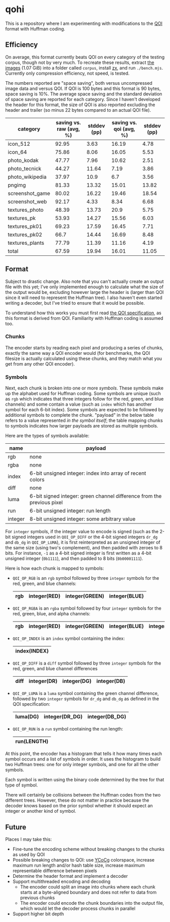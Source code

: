 # qohi

This is a repository where I am experimenting with modifications to the [QOI](https://qoiformat.org/) format with Huffman coding.

## Efficiency

On average, this format currently beats QOI on every category of the testing corpus, though not by very much. To recreate these results, extract [the images](https://qoiformat.org/benchmark/qoi_benchmark_suite.tar) (1.07 GiB) into a folder called `corpus`, install [zx](https://npmjs.com/package/zx), and run `./bench.mjs`. Currently only compression efficiency, not speed, is tested.

The numbers reported are "space saving", both versus uncompressed image data and versus QOI. If QOI is 100 bytes and this format is 90 bytes, space saving is 10%. The average space saving and the standard deviation of space saving are reported for each category. Since I haven't developed the header for this format, the size of QOI is also reported excluding the header and trailer (so minus 22 bytes compared to an actual QOI file).

| category | saving vs. raw (avg, %) | stddev (pp) | saving vs. qoi (avg, %) | stddev (pp) |
|----------|-------------------------|-------------|-------------------------|-------------|
| icon_512 | 92.95 | 3.63 | 16.19 | 4.78 |
| icon_64 | 75.86 | 8.06 | 16.05 | 5.53 |
| photo_kodak | 47.77 | 7.96 | 10.62 | 2.51 |
| photo_tecnick | 44.27 | 11.64 | 7.19 | 3.86 |
| photo_wikipedia | 37.97 | 10.9 | 6.7 | 3.56 |
| pngimg | 81.33 | 13.32 | 15.01 | 13.82 |
| screenshot_game | 80.02 | 16.22 | 19.46 | 18.54 |
| screenshot_web | 92.17 | 4.33 | 8.34 | 6.68 |
| textures_photo | 48.39 | 13.73 | 20.9 | 5.75 |
| textures_pk | 53.93 | 14.27 | 15.56 | 6.03 |
| textures_pk01 | 69.23 | 17.59 | 16.45 | 7.71 |
| textures_pk02 | 66.7 | 14.44 | 16.69 | 8.48 |
| textures_plants | 77.79 | 11.39 | 11.16 | 4.19 |
| total | 67.59 | 19.94 | 16.01 | 11.05 |

## Format

Subject to drastic change. Also note that you can't actually create an output file with this yet; I've only implemented enough to calculate what the size of the output would be, excluding however large the header is (larger than QOI since it will need to represent the Huffman tree). I also haven't even started writing a decoder, but I've tried to ensure that it would be possible.

To understand how this works you must first read [the QOI specification](https://qoiformat.org/qoi-specification.pdf), as this format is derived from QOI. Familiarity with Huffman coding is assumed too.

### Chunks

The encoder starts by reading each pixel and producing a series of chunks, exactly the same way a QOI encoder would (for benchmarks, the QOI filesize is actually calculated using these chunks, and they match what you get from any other QOI encoder).

### Symbols

Next, each chunk is broken into one or more _symbols_. These symbols make up the alphabet used for Huffman coding. Some symbols are unique (such as `rgb` which indicates that three integers follow for the red, green, and blue channels) and some contain a value (such as `index` which has another symbol for each 6-bit index). Some symbols are expected to be followed by additional symbols to complete the chunk. "payload" in the below table refers to a value represented _in the symbol itself_; the table mapping chunks to symbols indicates how larger payloads are stored as multiple symbols.

Here are the types of symbols available:

| name    | payload |
|---------|---------|
| rgb     | none    |
| rgba    | none    |
| index   | 6-bit unsigned integer: index into array of recent colors |
| diff    | none    |
| luma    | 6-bit signed integer: green channel difference from the previous pixel |
| run     | 6-bit unsigned integer: run length |
| integer | 8-bit unsigned integer: some arbitrary value |

For `integer` symbols, if the integer value to encode is signed (such as the 2-bit signed integers used in `QOI_OP_DIFF` or the 4-bit signed integers `dr_dg` and `db_dg` in `QOI_OP_LUMA`), it is first reinterpreted as an unsigned integer of the same size (using two's complement), and then padded with zeroes to 8 bits. For instance, `-1` as a 4-bit signed integer is first written as a 4-bit unsigned integer (`0b1111`), and then padded to 8 bits (`0b00001111`).

Here is how each chunk is mapped to symbols:

- `QOI_OP_RGB` is an `rgb` symbol followed by three `integer` symbols for the red, green, and blue channels:

    | rgb | integer(RED) | integer(GREEN) | integer(BLUE) |
    |-|-|-|-|

- `QOI_OP_RGBA` is an `rgba` symbol followed by four `integer` symbols for the red, green, blue, and alpha channels:

    | rgb | integer(RED) | integer(GREEN) | integer(BLUE) | integer(ALPHA) |
    |-|-|-|-|-|

- `QOI_OP_INDEX` is an `index` symbol containing the index:

    | index(INDEX) |
    |-|

- `QOI_OP_DIFF` is a `diff` symbol followed by three `integer` symbols for the red, green, and blue channel differences

    | diff | integer(DR) | integer(DG) | integer(DB) |
    |-|-|-|-|

- `QOI_OP_LUMA` is a `luma` symbol containing the green channel difference, followed by two `integer` symbols for `dr_dg` and `db_dg` as defined in the QOI specification:

    | luma(DG) | integer(DR_DG) | integer(DB_DG) |
    |-|-|-|

- `QOI_OP_RUN` is a `run` symbol containing the run length:

    | run(LENGTH) |
    |-|

At this point, the encoder has a histogram that tells it how many times each symbol occurs and a list of symbols in order. It uses the histogram to build two Huffman trees: one for only integer symbols, and one for all the other symbols.

Each symbol is written using the binary code determined by the tree for that type of symbol.

There will certainly be collisions between the Huffman codes from the two different trees. However, these do not matter in practice because the decoder knows based on the prior symbol whether it should expect an integer or another kind of symbol.

## Future

Places I may take this:

- Fine-tune the encoding scheme without breaking changes to the chunks as used by QOI
- Possible breaking changes to QOI: use [YCoCg](https://en.wikipedia.org/wiki/YCoCg) colorspace, increase maximum run length and/or hash table size, increase maximum representable difference between pixels
- Determine the header format and implement a decoder
- Support multithreaded encoding and decoding
    - The encoder could split an image into chunks where each chunk starts at a byte-aligned boundary and does not refer to data from previous chunks
    - The encoder could encode the chunk boundaries into the output file, which would let the decoder process chunks in parallel
- Support higher bit depth
